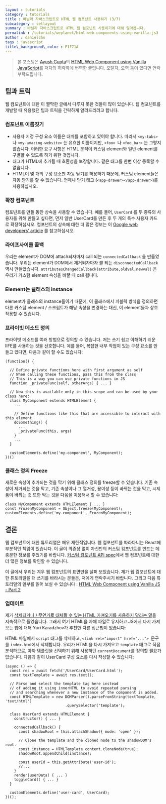 ```yaml
---
layout : tutorials
category : tutorials
title : 바닐라 자바스크립트로 HTML 웹 컴포넌트 사용하기 (3/7)
subcategory : setlayout
summary : 바닐라 자바스크립트로 HTML 웹 컴포넌트 사용하기에 대해 알아봅니다.
permalink : /tutorials/weplanet/html-web-components-using-vanilla-js3
author : danielcho
tags : javascript 
title\_background\_color : F1F71A
---
```




> 본 포스팅은 [Ayush Gupta](https://ayushgp.github.io/)의 [HTML Web Component using Vanilla JavaScript](https://ayushgp.github.io/html-web-components-using-vanilla-js/)를 저자의 허락하에 번역한 글입니다. 오탈자, 오역 등이 있다면 연락부탁드립니다.

  



## 팁과 트릭 

웹 컴포넌트에 대한 이 짤막한 글에서 다루지 못한 것들이 많이 있습니다. 웹 컴포넌트를 개발할 때 유용했던 팁과 트릭을 간략하게 알려드리려고 합니다.



### 컴포넌트 이름짓기

- 사용자 지정 구성 요소 이름은 대쉬를 포함하고 있어야 합니다. 따라서 `<my-tabs>` 나 `<my-amazing-website>` 는 유효한 이름이지만, `<foo> `나  `<foo_bar>` 는 그렇지 않습니다. 이러한 요구 사항은 HTML 분석이 커스텀 element와 일반 element를 구별할 수 있도록 하기 위한 것입니다. 
- 태그가 HTML에 추가될 때 호환성을 보장합니다. 같은 태그를 한번 이상 등록할 수 없습니다. 
- HTML이 몇 개의 구성 요소만 자동 닫기를 허용하기 때문에, 커스텀 element들은 자동 닫기를 할 수 없습니다. 언제나 닫기 태그 (`<app-drawer></app-drawer>`)를 사용하십시오. 




### 확장 컴포넌트

컴포넌트를 만들 동안 상속을 사용할 수 있습니다. 예를 들어, `UserCard` 를 두 종류의 사용자를 위해 만들고 싶다면, 먼저 일반 UserCard를 만든 후 두 개의 특수 사용자 카드로 확장하십시오. 컴포넌트의 상속에 대한 더 많은 정보는 이 [Google web developers’ article](https://developers.google.com/web/fundamentals/web-components/customelements#extend) 를 참고하십시오.



### 라이프사이클 콜백

우리는 element가 DOM에 attach되자마자 call 되는 `connectedCallback` 을 만들었습니다. 우리는 element가 DOM에서 제거되자마자 콜 되는 `disconnectedCallback` 역시 만들었습니다.  `attributesChangedCallback(attribute,oldval,newval)` 은 우리가 커스텀 element 속성을 바꿀 때 call 됩니다. 



### Element는 클래스의 instance

element가 클래스의 instance들이기 때문에, 이 클래스에서 퍼블릭 방식을 정의하면 다른 커스텀 element / 스크립트가 해당 속성을 변경하는 대신, 이 element들과 상호작용할 수 있습니다. 



### 프라이빗 메소드 정의

프라이빗 메소드를 여러 방법으로 정의할 수 있습니다. 저는 쓰기 쉽고 이해하기 쉬운 IIFE를 사용하는 것을 선호합니다. 예를 들어, 복잡한 내부 작업이 있는 구성 요소를 만들고 있다면, 다음과 같이 할 수도 있습니다:



```
(function() {

  // Define private functions here with first argument as self
  // When calling these functions, pass this from the class 
  // This is a way you can use private functions in JS
  function _privateFunc(self, otherArgs) { ... }

  // Now this is available only in this scope and can be used by your class here:
  class MyComponent extends HTMLElement {
    ...

    // Define functions like this that are accessible to interact with this element.
    doSomething() {
      ...
      _privateFunc(this, args)
    }
    ...
  }

  customElements.define('my-component', MyComponent);
})()
```



### 클래스 정의 Freeze

새로운 속성이 추가되는 것을 막기 위해 클래스 정의를 freeze할 수 있습니다. 기존 속성이 제거되는 것을 막고, 기존 속성이나 그 열거성, 용이성 등이 바뀌는 것을 막고, 시제품이 바뀌는 것 또한 막는 것을 다음을 이용해서 할 수 있습니다:

```
class MyComponent extends HTMLElement { ... }
const FrozenMyComponent = Object.freeze(MyComponent);
customElements.define('my-component', FrozenMyComponent);
```





## 결론

웹 컴포넌트에 대한 튜토리얼은 매우 제한적입니다. 웹 컴포넌트를 따라다니는 React에 부분적인 책임이 있습니다. 이 글이 의존성 없이 자신만의 커스텀 컴포넌트를 만드는 데 충분한 정보를 주었기를 바랍니다. [커스텀 컴포넌트 API spec](https://www.w3.org/TR/custom-elements/)에서 웹 컴포넌트에  대한 더 많은 정보를 확인할 수 있습니다. 

이 글에서 우리는 겨우 웹 컴포넌트의 표면만을 살펴 보았습니다. 제가 웹 컴포넌트에 대한 튜토리얼을 더 쓰기를 바라시는 분들은, 저에게 연락주시기 바랍니다. 그리고 다음 튜토리얼의 일부를 읽어 보실 수 있습니다 : [HTML Web Component using Vanilla JS - Part 2](https://ayushgp.github.io/html-web-components-using-vanilla-js-part-2/)



### 업데이트 

제가 [삭제되거나 / 무언가로 대체될 수 있는 HTML 가져오기를 사용하지 말라는 말](https://github.com/w3c/webcomponents/issues/645)을 지속적으로 들었습니다. 그래서 여기 HTML을 자체 파일로 유지하고 JS에서 다시 가져오는 법에 대해 Yuri Karadzhov가 추천한 다른 접근법이 있습니다:



HTML 파일에서 `script` 태그를 삭제하고, `<link rel="import" href="..."> `문구를 `index.htm`l에서 삭제합니다. 우리가 HTML을 다시 가져오고 `template` 태그로 직접 분석하므로, 아까 템플릿을 선택하기 위해 사용하던 `currentDocument`를 정의할 필요가 없습니다. 다음과 같이 UserCard 구성 요소를 다시 작성할 수 있습니다:



```
(async () => {
  const res = await fetch('/UserCard/UserCard.html');
  const textTemplate = await res.text();

  // Parse and select the template tag here instead 
  // of adding it using innerHTML to avoid repeated parsing
  // and searching whenever a new instance of the component is added.
  const HTMLTemplate = new DOMParser().parseFromString(textTemplate, 'text/html')
                           .querySelector('template');

  class UserCard extends HTMLElement {
    constructor() { ... }

    connectedCallback() {
      const shadowRoot = this.attachShadow({ mode: 'open' });

      // Clone the template and the cloned node to the shadowDOM's root.
      const instance = HTMLTemplate.content.cloneNode(true);
      shadowRoot.appendChild(instance);

      const userId = this.getAttribute('user-id');
      //...
    }
    render(userData) { ... }
    toggleCard() { ... }
  }

  customElements.define('user-card', UserCard);
})();
```

